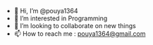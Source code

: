 - 👋 Hi, I’m @pouya1364
- 👀 I’m interested in Programming
- 💞️ I’m looking to collaborate on new things
- 📫 How to reach me : pouya1364@gmail.com
